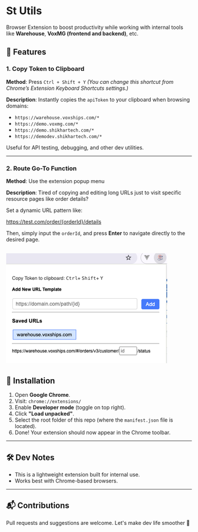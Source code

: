# St Utils

Browser Extension to boost productivity while working with internal tools like **Warehouse**, **VoxMG (frontend and backend)**, etc.

## 🚀 Features

### 1. Copy Token to Clipboard
**Method**: Press `Ctrl + Shift + Y`
*(You can change this shortcut from Chrome’s Extension Keyboard Shortcuts settings.)*


**Description**:
Instantly copies the `apiToken` to your clipboard when browsing domains:

- `https://warehouse.voxships.com/*`
- `https://demo.voxmg.com/*`
- `https://demo.shikhartech.com/*`
- `https://demodev.shikhartech.com/*`

Useful for API testing, debugging, and other dev utilities.

---

### 2. Route Go-To Function
**Method**: Use the extension popup menu

**Description**:
Tired of copying and editing long URLs just to visit specific resource pages like order details?

Set a dynamic URL pattern like:

https://test.com/order/{orderId}/details

Then, simply input the `orderId`, and press **Enter** to navigate directly to the desired page.

![alt text](image.png)
---

## 🧩 Installation

1. Open **Google Chrome**.
2. Visit: `chrome://extensions/`
3. Enable **Developer mode** (toggle on top right).
4. Click **"Load unpacked"**.
5. Select the root folder of this repo (where the `manifest.json` file is located).
6. Done! Your extension should now appear in the Chrome toolbar.



---

## 🛠️ Dev Notes

- This is a lightweight extension built for internal use.
- Works best with Chrome-based browsers.

---


## 📬 Contributions

Pull requests and suggestions are welcome. Let's make dev life smoother 🚀